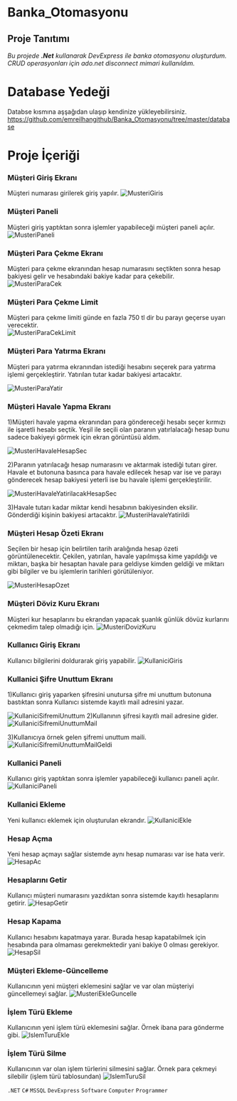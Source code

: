 # Banka_Otomasyonu

## Proje Tanıtımı 

*Bu projede **.Net** kullanarak DevExpress ile banka otomasyonu oluşturdum. CRUD operasyonları için ado.net disconnect mimari kullanıldım.*

# Database Yedeği #
Databse kısmına aşşağıdan ulaşıp kendinize yükleyebilirsiniz. https://github.com/emreilhangithub/Banka_Otomasyonu/tree/master/database

# Proje İçeriği #

### Müşteri Giriş Ekranı
Müşteri numarası girilerek giriş yapılır.
![MusteriGiris](https://github.com/emreilhangithub/Banka_Otomasyonu/blob/master/images/MusteriGiris.png)

### Müşteri Paneli
Müşteri giriş yaptıktan sonra işlemler yapabileceği müşteri paneli açılır.
![MusteriPaneli](https://github.com/emreilhangithub/Banka_Otomasyonu/blob/master/images/MusteriPaneli.png)

### Müşteri Para Çekme Ekranı
Müşteri para çekme ekranından hesap numarasını seçtikten sonra hesap bakiyesi gelir ve hesabındaki bakiye kadar para çekebilir.  
![MusteriParaCek](https://github.com/emreilhangithub/Banka_Otomasyonu/blob/master/images/MusteriParaCek.png)

### Müşteri Para Çekme Limit
Müşteri para çekme limiti günde en fazla 750 tl dir bu parayı geçerse uyarı verecektir.  
![MusteriParaCekLimit](https://github.com/emreilhangithub/Banka_Otomasyonu/blob/master/images/MusteriParaCekLimit.png)

### Müşteri Para Yatırma Ekranı
Müşteri para yatırma ekranından istediği hesabını seçerek para yatırma işlemi gerçekleştirir.
Yatırılan tutar kadar bakiyesi artacaktır.


![MusteriParaYatir](https://github.com/emreilhangithub/Banka_Otomasyonu/blob/master/images/MusteriParaYatir.png)

### Müşteri Havale Yapma Ekranı
1)Müşteri havale yapma ekranından para göndereceği hesabı seçer kırmızı ile işaretli hesabı seçtik.
Yeşil ile seçili olan paranın yatırlalacağı hesap bunu sadece bakiyeyi görmek için ekran görüntüsü aldım.


![MusteriHavaleHesapSec](https://github.com/emreilhangithub/Banka_Otomasyonu/blob/master/images/MusteriHavaleHesapSec.png)


2)Paranın yatırılacağı hesap numarasını ve aktarmak istediği tutarı girer.
Havale et butonuna basınca para havale edilecek hesap var ise ve parayı gönderecek hesap bakiyesi yeterli ise bu havale işlemi gerçekleştirilir.


![MusteriHavaleYatirilacakHesapSec](https://github.com/emreilhangithub/Banka_Otomasyonu/blob/master/images/MusteriHavaleYatirilacakHesapSec.png)

3)Havale tutarı kadar miktar kendi hesabının bakiyesinden eksilir.
Gönderdiği kişinin bakiyesi artacaktır.
![MusteriHavaleYatirildi](https://github.com/emreilhangithub/Banka_Otomasyonu/blob/master/images/MusteriHavaleYatirildi.png)

### Müşteri Hesap Özeti Ekranı
Seçilen bir hesap için belirtilen tarih aralığında hesap özeti görüntülenecektir. Çekilen, yatırılan, havale yapılmışsa kime yapıldığı ve miktarı, 
başka bir hesaptan havale para geldiyse kimden geldiği ve miktarı gibi bilgiler ve bu işlemlerin tarihleri görütüleniyor.


![MusteriHesapOzet](https://github.com/emreilhangithub/Banka_Otomasyonu/blob/master/images/MusteriHesapOzet.png)

### Müşteri Döviz Kuru Ekranı
Müşteri kur hesaplarını bu ekrandan yapacak şuanlık günlük dövüz kurlarını çekmedim talep olmadığı için.
![MusteriDovizKuru](https://github.com/emreilhangithub/Banka_Otomasyonu/blob/master/images/MusteriDovizKuru.png)

### Kullanıcı Giriş Ekranı
Kullanıcı bilgilerini doldurarak giriş yapabilir.
![KullaniciGiris](https://github.com/emreilhangithub/Banka_Otomasyonu/blob/master/images/KullaniciGiris.png)

### Kullanici Şifre Unuttum Ekranı
1)Kullanıcı giriş yaparken şifresini unutursa şifre mi unuttum butonuna bastıktan sonra Kullanıcı sistemde kayıtlı mail adresini yazar.


![KullaniciSifremiUnuttum](https://github.com/emreilhangithub/Banka_Otomasyonu/blob/master/images/KullaniciSifremiUnuttum.png)
2)Kullanının şifresi kayıtlı mail adresine gider.
![KullaniciSifremiUnuttumMail](https://github.com/emreilhangithub/Banka_Otomasyonu/blob/master/images/KullaniciSifremiUnuttumMail.png)


3)Kullanıcıya örnek gelen şifremi unuttum maili.
![KullaniciSifremiUnuttumMailGeldi](https://github.com/emreilhangithub/Banka_Otomasyonu/blob/master/images/KullaniciSifremiUnuttumMailGeldi.png)

### Kullanici Paneli
Kullanıcı giriş yaptıktan sonra işlemler yapabileceği kullanıcı paneli açılır.
![KullaniciPaneli](https://github.com/emreilhangithub/Banka_Otomasyonu/blob/master/images/KullaniciPaneli.png)

### Kullanici Ekleme
Yeni kullanıcı eklemek için oluşturulan ekrandır.
![KullaniciEkle](https://github.com/emreilhangithub/Banka_Otomasyonu/blob/master/images/KullaniciEkle.png)

### Hesap Açma
Yeni hesap açmayı sağlar sistemde aynı hesap numarası var ise hata verir.
![HesapAc](https://github.com/emreilhangithub/Banka_Otomasyonu/blob/master/images/HesapAc.png)

### Hesaplarını Getir
Kullanıcı müşteri numarasını yazdıktan sonra sistemde kayıtlı hesaplarını getirir. 
![HesapGetir](https://github.com/emreilhangithub/Banka_Otomasyonu/blob/master/images/HesapGetir.png)

### Hesap Kapama
Kullanıcı hesabını kapatmaya yarar. Burada hesap kapatabilmek için hesabında para olmaması gerekmektedir yani bakiye 0 olması gerekiyor.
![HesapSil](https://github.com/emreilhangithub/Banka_Otomasyonu/blob/master/images/HesapSil.png)

### Müşteri Ekleme-Güncelleme
Kullanıcının yeni müşteri eklemesini sağlar ve var olan müşteriyi güncellemeyi sağlar.
![MusteriEkleGuncelle](https://github.com/emreilhangithub/Banka_Otomasyonu/blob/master/images/MusteriEkleGuncelle.png)

### İşlem Türü Ekleme
Kullanıcının yeni işlem türü eklemesini sağlar. Örnek ibana para gönderme gibi.
![IslemTuruEkle](https://github.com/emreilhangithub/Banka_Otomasyonu/blob/master/images/IslemTuruEkle.png)

### İşlem Türü Silme
Kullanıcının var olan işlem türlerini silmesini sağlar. Örnek para çekmeyi silebilir (işlem türü tablosundan)
![IslemTuruSil](https://github.com/emreilhangithub/Banka_Otomasyonu/blob/master/images/IslemTuruSil.png)


```.NET``` ```C#``` ```MSSQL```  ```DevExpress``` ```Software``` ```Computer``` ```Programmer``` 
